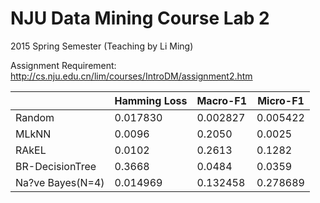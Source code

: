NJU Data Mining Course Lab 2
=============

2015 Spring Semester (Teaching by Li Ming)


Assignment Requirement: http://cs.nju.edu.cn/lim/courses/IntroDM/assignment2.htm


|                     |  Hamming Loss |    Macro-F1    |    Micro-F1    |
|---------------------|---------------|----------------|----------------|
| Random              |  0.017830     |    0.002827    |    0.005422    |
| MLkNN               |  0.0096       |    0.2050      |    0.0025      |
| RAkEL               |  0.0102       |    0.2613      |    0.1282      |
| BR-DecisionTree     |  0.3668       |    0.0484      |    0.0359      |
| Na?ve Bayes(N=4)    |  0.014969     |    0.132458    |    0.278689    |
